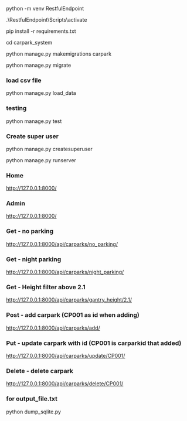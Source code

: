 python -m venv RestfulEndpoint

.\RestfulEndpoint\Scripts\activate

pip install -r requirements.txt

cd carpark_system

python manage.py makemigrations carpark 

python manage.py migrate

### load csv file
python manage.py load_data

### testing
python manage.py test

### Create super user
python manage.py createsuperuser

python manage.py runserver 


### Home 
http://127.0.0.1:8000/

### Admin
http://127.0.0.1:8000/

### Get - no parking
http://127.0.0.1:8000/api/carparks/no_parking/

### Get - night parking
http://127.0.0.1:8000/api/carparks/night_parking/

### Get - Height filter above 2.1
http://127.0.0.1:8000/api/carparks/gantry_height/2.1/

### Post - add carpark (CP001 as id when adding)
http://127.0.0.1:8000/api/carparks/add/

### Put - update carpark with id (CP001 is carparkid that added)
http://127.0.0.1:8000/api/carparks/update/CP001/

### Delete - delete carpark
http://127.0.0.1:8000/api/carparks/delete/CP001/

### for output_file.txt
python dump_sqlite.py
